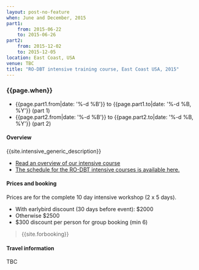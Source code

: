 ```yaml
---
layout: post-no-feature
when: June and December, 2015
part1:
    from: 2015-06-22
    to: 2015-06-26
part2:
    from: 2015-12-02
    to: 2015-12-05
location: East Coast, USA
venue: TBC
title: "RO-DBT intensive training course, East Coast USA, 2015"
---
```



### {{page.when}}

- {{page.part1.from|date: '%-d %B'}} to {{page.part1.to|date: '%-d %B, %Y'}} (part 1)
- {{page.part2.from|date: '%-d %B'}} to {{page.part2.to|date: '%-d %B, %Y'}} (part 2)


#### Overview

{{site.intensive_generic_description}}

- [Read an overview of our intensive course](/training/intensive.html)
- [The schedule for the RO-DBT intensive courses is available here.](/training/intensive-timetable.html)


#### Prices and booking

Prices are for the complete 10 day intensive workshop (2 x 5 days).

- With earlybird discount (30 days before event): $2000
- Otherwise $2500
- $300 discount per person for group booking (min 6)


> {{site.forbooking}}

#### Travel information

TBC
